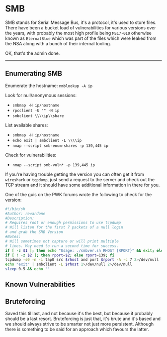 
# SMB

SMB stands for Serial Message Bus, it's a protocol, it's used to store files. There have been a bucket load of vulnerabilities for various versions over the years, with probably the most high profile being `MS17-010` otherwise known as `EternalBlue` which was part of the files which were leaked from the NSA along with a bunch of their internal tooling.

OK, that's the admin done.

---

## Enumerating SMB

Enumerate the hostname: `nmblookup -A ip`

Look for null/anonymous sessions:

- `smbmap -H ip/hostname`
- `rpcclient -U "" -N ip`
- `smbclient \\\\ip\\share`

List available shares:

- `smbmap -H ip/hostname`
- `echo exit | smbclient -L \\\\ip`
- `nmap --script smb-enum-shares -p 139,445 ip`

Check for vulnerabilities:

- `nmap --script smb-vuln* -p 139,445 ip`

If you're having trouble getting the version you can often get it from `wireshark` or `tcpdump`, just send a request to the server and check out the TCP stream and it should have some additional information in there for you.

One of the guis on the PWK forums wrote the following to check for the version:

```bash
#!/bin/sh
#Author: rewardone
#Description:
# Requires root or enough permissions to use tcpdump
# Will listen for the first 7 packets of a null login
# and grab the SMB Version
#Notes:
# Will sometimes not capture or will print multiple
# lines. May need to run a second time for success.
if [ -z $1 ]; then echo "Usage: ./smbver.sh RHOST {RPORT}" && exit; else rhost=$1; fi
if [ ! -z $2 ]; then rport=$2; else rport=139; fi
tcpdump -s0 -n -i tap0 src $rhost and port $rport -A -c 7 2>/dev/null | grep -i "samba\|s.a.m" | tr -d '.' | grep -oP 'UnixSamba.*[0-9a-z]' | tr -d '\n' & echo -n "$rhost: " &
echo "exit" | smbclient -L $rhost 1>/dev/null 2>/dev/null
sleep 0.5 && echo ""
```

## Known Vulnerabilities

## Bruteforcing

Saved this til last, and not because it's the best, but because it probably should be a last resort. Bruteforcing is just that, it's brute and it's based and we should always strive to be smarter not just more persistent. Although there is something to be said for an approach which favours the latter.


